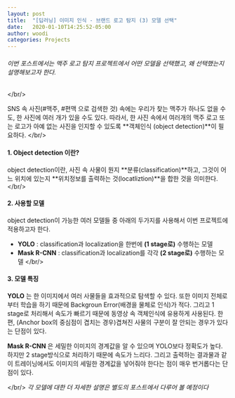 ```yaml
---
layout: post
title:  "[딥러닝] 이미지 인식 - 브랜드 로고 탐지 (3) 모델 선택"
date:   2020-01-10T14:25:52-05:00
author: woodi
categories: Projects
---
```



###### 이번 포스트에서는 맥주 로고 탐지 프로젝트에서 어떤 모델을 선택했고, 왜 선택했는지 설명해보고자 한다.
</br/>

SNS 속 사진(#맥주, #편맥 으로 검색한 것) 속에는 우리가 찾는 맥주가 하나도 없을 수도, 한 사진에 여러 개가 있을 수도 있다. 따라서, 한 사진 속에서 여러개의 맥주 로고 또는 로고가 아예 없는 사진을 인지할 수 있도록 **객체인식 (object detection)**이 필요하다.
</br/>
#### 1. Object detection 이란?
object detection이란, 사진 속 사물이 뭔지 **분류(classification)**하고, 그것이 어느 위치에 있는지 **위치정보를 출력하는 것(locatliztion)**을 합한 것을 의미한다.
</br/>
#### 2. 사용할 모델
object detection이 가능한 여러 모델들 중 아래의 두가지를 사용해서 이번 프로젝트에 적용하고자 한다.

-  **YOLO** : classification과 localization을 한번에 **(1 stage로)** 수행하는 모델
-  **Mask R-CNN** : classification과 localization를 각각 **(2 stage로)** 수행하는 모델
</br/>

#### 3. 모델 특징

**YOLO** 는 한 이미지에서 여러 사물들을 효과적으로 탐색할 수 있다. 또한 이미지 전체로부터 학습을 하기 때문에 Backgroun Error(배경을 물체로 인식)가 적다. 그리고 1 stage로 처리해서 속도가 빠르기 때문에 동영상 속 객체인식에 유용하게 사용된다. 한편, (Anchor box의 중심점이 겹치는 경우)겹쳐진 사물의 구분이 잘 안되는 경우가 있다는 단점이 있다.

**Mask R-CNN** 은 세밀한 이미지의 경계값을 알 수 있으며 YOLO보다 정확도가 높다. 하지만 2 stage방식으로 처리하기 때문에 속도가 느리다. 그리고 출력하는 결과물과 같이 트레이닝에서도 이미지의 세밀한 경계값을 넣어줘야 한다는 점이 매우 번거롭다는 단점이 있다.


</br/>
*각 모델에 대한 더 자세한 설명은 별도의 포스트에서 다루어 볼 예정이다*






